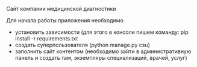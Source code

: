 Сайт компании медицинской диагностики

Для начала работы приложения необходимо

- установить зависимости (для этого в консоли пишем команду: pip install -r requirements.txt
- создать суперпользователя (python manage.py csu)
- заполнить сайт контентом (необходимо зайти в административную панель и создать там, экземпляры специализаций, врачей, услуг)


